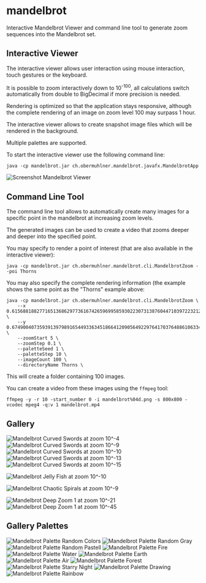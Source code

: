 # mandelbrot

Interactive Mandelbrot Viewer and command line tool to generate zoom sequences into the Mandelbrot set.

## Interactive Viewer

The interactive viewer allows user interaction using mouse interaction, touch gestures or the keyboard.

It is possible to zoom interactively down to 10<sup>-100</sup>, all calculations switch automatically from double to BigDecimal if more precision is needed.

Rendering is optimized so that the application stays responsive, although the complete rendering of an image on zoom level 100 may surpass 1 hour.

The interactive viewer allows to create snapshot image files which will be rendered in the background.

Multiple palettes are supported.

To start the interactive viewer use the following command line:
```shell
java -cp mandelbrot.jar ch.obermuhlner.mandelbrot.javafx.MandelbrotApp
```


![Screenshot Mandelbrot Viewer](ch.obermuhlner.mandelbrot.docs/screenshots/mandelbrot_snail_shell.png?raw=true)

## Command Line Tool

The command line tool allows to automatically create many images for a specific point in the mandelbrot at increasing zoom levels.

The generated images can be used to create a video that zooms deeper and deeper into the specified point.

You may specify to render a point of interest (that are also available in the interactive viewer):
```shell
java -cp mandelbrot.jar ch.obermuhlner.mandelbrot.cli.MandelbrotZoom --poi Thorns
```
You may also specify the complete rendering information (the example shows the same point as the "Thorns" example above:
```shell
java -cp mandelbrot.jar ch.obermuhlner.mandelbrot.cli.MandelbrotZoom \
    --x 0.615688188277165136862977361674265969958593022307313876044710397223212241218305144722407409388125158236774855883651489995471305785441350335740253105778 \
    --y  0.674900407359391397989165449336345186641209056492297641703764886106334430140801874852392546319746961769590518919533419668508561716801971179771345638618 \
    --zoomStart 5 \
    --zoomStep 0.1 \
    --paletteSeed 1 \
    --paletteStep 10 \
    --imageCount 100 \
    --directoryName Thorns \
```
This will create a folder containing 100 images.

You can create a video from these images using the `ffmpeg` tool:
```shell
ffmpeg -y -r 10 -start_number 0 -i mandelbrot%04d.png -s 800x800 -vcodec mpeg4 -q:v 1 mandelbrot.mp4
```

## Gallery

![Mandelbrot Curved Swords at zoom 10^-4](ch.obermuhlner.mandelbrot.docs/images/mandelbrot_curved_swords_zoom4.png?raw=true)
![Mandelbrot Curved Swords at zoom 10^-9](ch.obermuhlner.mandelbrot.docs/images/mandelbrot_curved_swords_zoom9.png?raw=true)
![Mandelbrot Curved Swords at zoom 10^-10](ch.obermuhlner.mandelbrot.docs/images/mandelbrot_curved_swords_zoom10.png?raw=true)
![Mandelbrot Curved Swords at zoom 10^-13](ch.obermuhlner.mandelbrot.docs/images/mandelbrot_curved_swords_zoom13.png?raw=true)
![Mandelbrot Curved Swords at zoom 10^-15](ch.obermuhlner.mandelbrot.docs/images/mandelbrot_curved_swords_zoom15.png?raw=true)

![Mandelbrot Jelly Fish at zoom 10^-10](ch.obermuhlner.mandelbrot.docs/images/mandelbrot_jelly_fish_zoom10.png?raw=true)

![Mandelbrot Chaotic Spirals at zoom 10^-9](ch.obermuhlner.mandelbrot.docs/images/mandelbrot_chaotic_spirals_zoom9.png?raw=true)

![Mandelbrot Deep Zoom 1 at zoom 10^-21](ch.obermuhlner.mandelbrot.docs/images/mandelbrot_deep1_zoom21.png?raw=true)
![Mandelbrot Deep Zoom 1 at zoom 10^-45](ch.obermuhlner.mandelbrot.docs/images/mandelbrot_deep1_zoom45.png?raw=true)

## Gallery Palettes

![Mandelbrot Palette Random Colors](ch.obermuhlner.mandelbrot.docs/images/mandelbrot_snail_shell_zoom10.png?raw=true)
![Mandelbrot Palette Random Gray](ch.obermuhlner.mandelbrot.docs/images/mandelbrot_snail_shell_zoom10_random_gray.png?raw=true)
![Mandelbrot Palette Random Pastell](ch.obermuhlner.mandelbrot.docs/images/mandelbrot_snail_shell_zoom10_random_pastell.png?raw=true)
![Mandelbrot Palette Fire](ch.obermuhlner.mandelbrot.docs/images/mandelbrot_snail_shell_zoom10_fire.png?raw=true)
![Mandelbrot Palette Water](ch.obermuhlner.mandelbrot.docs/images/mandelbrot_snail_shell_zoom10_water_.png?raw=true)
![Mandelbrot Palette Earth](ch.obermuhlner.mandelbrot.docs/images/mandelbrot_snail_shell_zoom10_earth.png?raw=true)
![Mandelbrot Palette Air](ch.obermuhlner.mandelbrot.docs/images/mandelbrot_snail_shell_zoom10_air.png?raw=true)
![Mandelbrot Palette Forest](ch.obermuhlner.mandelbrot.docs/images/mandelbrot_snail_shell_zoom10_forest.png?raw=true)
![Mandelbrot Palette Starry Night](ch.obermuhlner.mandelbrot.docs/images/mandelbrot_snail_shell_zoom10_starry_night.png?raw=true)
![Mandelbrot Palette Drawing](ch.obermuhlner.mandelbrot.docs/images/mandelbrot_snail_shell_zoom10_drawing.png?raw=true)
![Mandelbrot Palette Rainbow](ch.obermuhlner.mandelbrot.docs/images/mandelbrot_snail_shell_zoom10_rainbow.png?raw=true)







